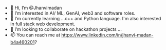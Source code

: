 - 👋 Hi, I’m @Jhanvimadan
- 👀 I’m interested in AI/ ML, GenAI, web3 and software roles.
- 🌱 I’m currently learning ...c++ and Python language. I'm also interested in full stack web development. 
- 💞️ I’m looking to collaborate on hackathon projects ...
- 📫 <How to reach me> You can reach me at https://www.linkedin.com/in/jhanvi-madan-b4a460201?
<!---
Jhanvimadan/Jhanvimadan is a ✨ special ✨ repository because its `README.md` (this file) appears on your GitHub profile.
You can click the Preview link to take a look at your changes.
--->
